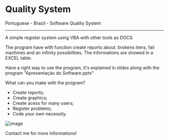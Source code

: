 # Quality System

Portuguese - Brazil - Software Quality System

-----------------------------------------------------------

A simple register system using VBA with other tools as DOCS.

The program have with function create reports about: brokens itens, fail machines and an infinity possibilities.
The informations are showed in a EXCEL table.

Have a right way to use the program, it's explained in slides along with the program "Apresentação do Software.pptx"

What can you make with the program?

- Create reports;
- Create graphics;
- Create acess for many users;
- Register problems;
- Code your own necessity.
  
![image](https://github.com/JeanPasquini/app_quality_system/assets/126198701/6c2e396b-9a4c-41ca-a9ca-c5d94c03997b)

Contact me for more informations!

